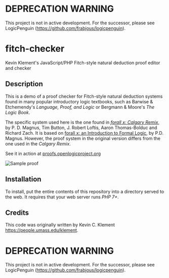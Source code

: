 # DEPRECATION WARNING

This project is not in active development. For the successor, please see LogicPenguin (<https://github.com/frabjous/logicpenguin>).

# fitch-checker

Kevin Klement's JavaScript/PHP Fitch-style natural deduction proof editor and checker

## Description

This is a demo of a proof checker for Fitch-style natural deduction
systems found in many popular introductory logic textbooks, such as Barwise &
Etchemendy's _Language, Proof, and Logic_ or Bergmann & Moore's _The
Logic Book_.

The specific system used here is the one found in _[forall x: Calgary
Remix](http://forallx.openlogicproject.org/)_, by P. D. Magnus, Tim
Button, J. Robert Loftis, Aaron Thomas-Bolduc and Richard Zach.  It is
based on [forall x: an Introduction to Formal
Logic](https://www.fecundity.com/logic/), by P.D. Magnus. However,
the proof system in the original version differs from the one used in
the _Calgary Remix_.

See it in action at
[proofs.openlogicproject.org](http://proofs.openlogicproject.org/)

![Sample
 proof](https://raw.githubusercontent.com/OpenLogicProject/fitch-checker/master/fitch-checker.png)

## Installation

To install, put the entire contents of this repository into a
directory served to the web. It requires that your web server runs
*PHP 7+*.

## Credits

This code was originally written by Kevin C. Klement <https://people.umass.edu/klement>.

# DEPRECATION WARNING

This project is not in active development. For the successor, please see LogicPenguin (<https://github.com/frabjous/logicpenguin>).

